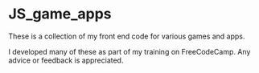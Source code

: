 # JS_game_apps
These is a collection of my front end code for various games and apps. 

I developed many of these as part of my training on FreeCodeCamp. Any advice or feedback is appreciated.  
